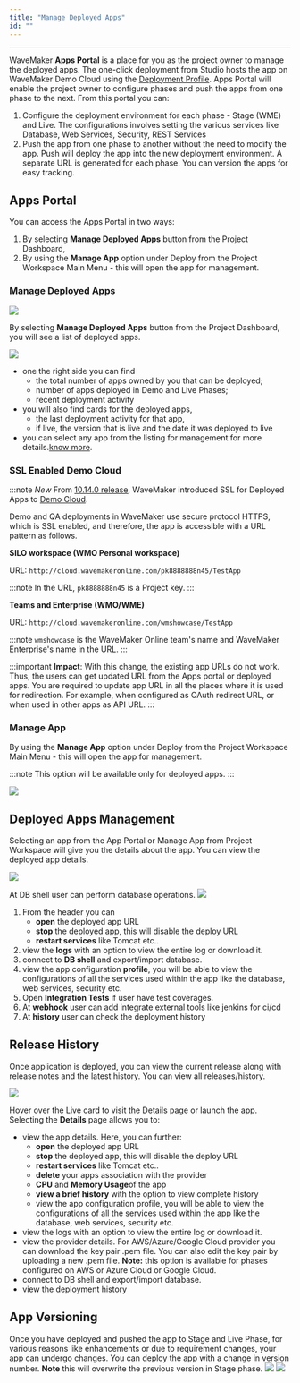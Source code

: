 ```yaml
---
title: "Manage Deployed Apps"
id: ""
---
```

---

WaveMaker **Apps Portal** is a place for you as the project owner to manage the deployed apps. The one-click deployment from Studio hosts the app on WaveMaker Demo Cloud using the [Deployment Profile](/learn/app-development/deployment/configuration-profiles/). Apps Portal will enable the project owner to configure phases and push the apps from one phase to the next. From this portal you can:

1. Configure the deployment environment for each phase - Stage (WME) and Live. The configurations involves setting the various services like Database, Web Services, Security, REST Services
2. Push the app from one phase to another without the need to modify the app. Push will deploy the app into the new deployment environment. A separate URL is generated for each phase. You can version the apps for easy tracking.

## Apps Portal

You can access the Apps Portal in two ways:

1. By selecting **Manage Deployed Apps** button from the Project Dashboard,
2. By using the **Manage App** option under Deploy from the Project Workspace Main Menu - this will open the app for management.

### Manage Deployed Apps

[![](/learn/assets/ap_opt1.png)](/learn/assets/ap_opt1.png)

By selecting **Manage Deployed Apps** button from the Project Dashboard, you will see a list of deployed apps.

[![](/learn/assets/apps_portal.png)](/learn/assets/apps_portal.png)

- one the right side you can find
    - the total number of apps owned by you that can be deployed;
    - number of apps deployed in Demo and Live Phases;
    - recent deployment activity
- you will also find cards for the deployed apps,
    - the last deployment activity for that app,
    - if live, the version that is live and the date it was deployed to live
- you can select any app from the listing for management for more details.[know more](#manage-deployed-app).

### SSL Enabled Demo Cloud

:::note
*New*
From [10.14.0 release](/learn/wavemaker-release-notes/v10-14-0), WaveMaker introduced SSL for Deployed Apps to [Demo Cloud](/learn/app-development/deployment/pipelines-phases#deployment-environment).

Demo and QA deployments in WaveMaker use secure protocol HTTPS, which is SSL enabled, and therefore, the app is accessible with a URL pattern as follows. 

**SILO workspace (WMO Personal workspace)**

URL: `http://cloud.wavemakeronline.com/pk8888888n45/TestApp`  

:::note
In the URL, `pk8888888n45` is a Project key.
:::

**Teams and Enterprise (WMO/WME)**

URL: `http://cloud.wavemakeronline.com/wmshowcase/TestApp`  

:::note
`wmshowcase` is the WaveMaker Online team's name and WaveMaker Enterprise's name in the URL.
:::

:::important
**Impact**: With this change, the existing app URLs do not work. Thus, the users can get updated URL from the Apps portal or deployed apps. You are required to update app URL in all the places where it is used for redirection. For example, when configured as OAuth redirect URL, or when used in other apps as API URL.
:::

### Manage App

By using the **Manage App** option under Deploy from the Project Workspace Main Menu - this will open the app for management.

:::note
This option will be available only for deployed apps.
:::

[![](/learn/assets/ap_opt2.png)](/learn/assets/ap_opt2.png)

## Deployed Apps Management

Selecting an app from the App Portal or Manage App from Project Workspace will give you the details about the app. You can view the deployed app details.

[![](/learn/assets/MA_deploy_details.png)](/learn/assets/MA_deploy_details.png)

At DB shell user can perform database operations.
[![](/learn/assets/DB-shell.png)](/learn/assets/DB-shell.png)

1. From the header you can
    - **open** the deployed app URL
    - **stop** the deployed app, this will disable the deploy URL
    - **restart services** like Tomcat etc..
2. view the **logs** with an option to view the entire log or download it.
3. connect to **DB shell** and export/import database.
4. view the app configuration **profile**, you will be able to view the configurations of all the services used within the app like the database, web services, security etc.
5. Open **Integration Tests** if user have test coverages.
6. At **webhook** user can add integrate external tools like jenkins for ci/cd
7. At **history** user can check the deployment history

## Release History

Once application is deployed, you can view the current release along with release notes and the latest history. You can view all releases/history.

[![](/learn/assets/ptl_cloud_done.png)](/learn/assets/ptl_cloud_done.png)

Hover over the Live card to visit the Details page or launch the app. Selecting the **Details** page allows you to:
- view the app details. Here, you can further:
    - **open** the deployed app URL
    - **stop** the deployed app, this will disable the deploy URL
    - **restart services** like Tomcat etc..
    - **delete** your apps association with the provider
    - **CPU** and **Memory Usage**of the app
    - **view a brief history** with the option to view complete history
    - view the app configuration profile, you will be able to view the configurations of all the services used within the app like the database, web services, security etc.
- view the logs with an option to view the entire log or download it.
- view the provider details. For AWS/Azure/Google Cloud provider you can download the key pair .pem file. You can also edit the key pair by uploading a new .pem file. **Note:** this option is available for phases configured on AWS or Azure Cloud or Google Cloud.
- connect to DB shell and export/import database.
- view the deployment history

## App Versioning

Once you have deployed and pushed the app to Stage and Live Phase, for various reasons like enhancements or due to requirement changes, your app can undergo changes. You can deploy the app with a change in version number. **Note** this will overwrite the previous version in Stage phase. 
[![](/learn/assets/apver_update.png)](/learn/assets/apver_update.png)
 [![](/learn/assets/apver_portal.png)](/learn/assets/apver_portal.png)

